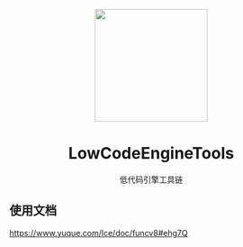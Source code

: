 <p align="center">
  <a href="http://lowcode-engine.cn">
    <img width="200" src="https://img.alicdn.com/imgextra/i3/O1CN01i8K9cD1d0HU7TjDtv_!!6000000003673-2-tps-500-591.png">
  </a>
</p>

<h1 align="center">LowCodeEngineTools</h1>

<div align="center">

低代码引擎工具链

</div>

## 使用文档

https://www.yuque.com/lce/doc/funcv8#ehg7Q